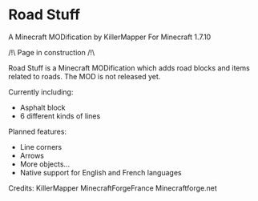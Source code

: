 # Road Stuff
A Minecraft MODification by KillerMapper
For Minecraft 1.7.10

/!\ Page in construction /!\

Road Stuff is a Minecraft MODification which adds road blocks and items related to roads.
The MOD is not released yet.

Currently including:
- Asphalt block
- 6 different kinds of lines

Planned features:
- Line corners
- Arrows
- More objects...
- Native support for English and French languages

Credits:
KillerMapper
MinecraftForgeFrance
Minecraftforge.net
